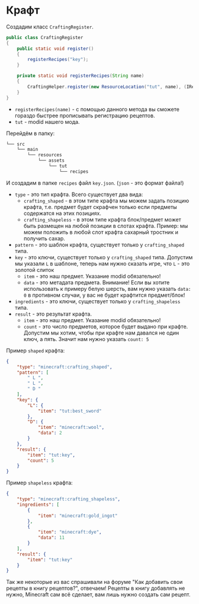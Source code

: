 # Крафт

Создадим класс `CraftingRegister`.

```java
public class CraftingRegister
{
    public static void register()
    {
        registerRecipes("key");
    }

    private static void registerRecipes(String name)
    {
        CraftingHelper.register(new ResourceLocation("tut", name), (IRecipeFactory) (context, json) -> CraftingHelper.getRecipe(json, context));
    }
}
```

* `registerRecipes(name)` - с помощью данного метода вы сможете гораздо быстрее прописывать регистрацию рецептов.
* `tut` - modid нашего мода.

Перейдём в папку:
```md
└── src    
    └── main
        └── resources
            └── assets
                └── tut
                    └── recipes
```

И создадим в папке `recipes` файл `key.json`. (`json` - это формат файла!)

* `type` - это тип крафта. Всего существует два вида:
  - `crafting_shaped` - в этом типе крафта мы можем задать позицию крафта, т.е. предмет будет скрафчен только если предметы содержатся на этих позициях.
  - `crafting_shapeless` - в этом типе крафта блок/предмет может быть размещен на любой позиции в слотах крафта. Пример: мы можем положить в любой слот крафта сахарный тростник и получить сахар.
* `pattern` - это шаблон крафта, существует только у `crafting_shaped` типа.
* `key` - это ключи, существует только у `crafting_shaped` типа. Допустим мы указали `L` в шаблоне, теперь нам нужно сказать игре, что `L` - это золотой слиток
  - `item` - это наш предмет. Указание modid обязательно!
  - `data` - это метадата предмета. Внимание! Если вы хотите использовать к примеру белую шерсть, вам нужно указать `data: 0` в противном случаи, у вас не будет крафтится предмет/блок!
* `ingredients` - это ключи, существует только у `crafting_shapeless` типа.
* `result` - это результат крафта.
  - `item` - это наш предмет. Указание modid обязательно!
  - `count` - это число предметов, которое будет выдано при крафте. Допустим мы хотим, чтобы при крафте нам давался не один ключ, а пять. Значит нам нужно указать `count: 5`

Пример `shaped` крафта:
```json
{
    "type": "minecraft:crafting_shaped",
    "pattern": [
        " L ",
        " L ",
        " D "
    ],
    "key": {
        "L": {
            "item": "tut:best_sword"
        },
        "D": {
            "item": "minecraft:wool",
            "data": 2
        }
    },
    "result": {
        "item": "tut:key",
        "count": 5
    }
}
```

Пример `shapeless` крафта:
```json
{
    "type": "minecraft:crafting_shapeless",
    "ingredients": [
        {
            "item": "minecraft:gold_ingot"
        },
        {
            "item": "minecraft:dye",
            "data": 11
        }
    ],
    "result": {
        "item": "tut:key"
    }
}
```

Так же некоторые из вас спрашивали на форуме "Как добавить свои рецепты в книгу рецептов?", отвечаем! Рецепты в книгу добавлять не нужно, Minecraft сам всё сделает, вам лишь нужно создать сам рецепт.
